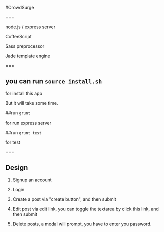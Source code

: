 #CrowdSurge

===

node.js / express server

CoffeeScript

Sass preprocessor

Jade template engine

===

## you can run `source install.sh`

for install this app

But it will take some time.

##run `grunt`

for run express server

##run `grunt test`

for test

===

## Design

1. Signup an account 

2. Login

3. Create a post via "create button", and then submit

4. Edit post via edit link, you can toggle the textarea by click this link, and then submit

5. Delete posts, a modal will prompt, you have to enter you password.


